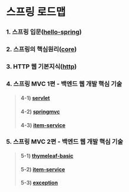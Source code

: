 # 스프링 로드맵
### 1. 스프링 입문([hello-spring](https://github.com/hyungeunShin/Spring_Roadmap/tree/master/hello-spring))

### 2. 스프링의 핵심원리([core](https://github.com/hyungeunShin/Spring_Roadmap/tree/master/core))

### 3. HTTP 웹 기본지식([http](https://github.com/hyungeunShin/Spring_Roadmap/tree/master/http))

### 4. 스프링 MVC 1편 - 백엔드 웹 개발 핵심 기술
>#### 4-1) [servlet](https://github.com/hyungeunShin/Spring_Roadmap/tree/master/servlet)
>#### 4-2) [springmvc](https://github.com/hyungeunShin/Spring_Roadmap/tree/master/springmvc)
>#### 4-3) [item-service](https://github.com/hyungeunShin/Spring_Roadmap/tree/master/item-service)

### 5. 스프링 MVC 2편 - 백엔드 웹 개발 핵심 기술
>#### 5-1) [thymeleaf-basic](https://github.com/hyungeunShin/Spring_Roadmap/tree/master/thymeleaf-basic)
>#### 5-2) [item-service](https://github.com/hyungeunShin/Spring_Roadmap/tree/master/item-service)
>#### 5-3) [exception](https://github.com/hyungeunShin/Spring_Roadmap/tree/master/exception)
